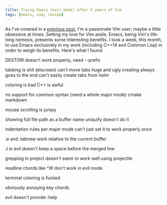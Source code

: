 ```yaml
---
title: Trying Emacs (evil mode) after 5 years of Vim
tags: [emacs, vim, review]
---
```


As I've covered in a [previous post](http://blog.jeaye.com/2015/08/23/vimb/), I'm a passionate Vim user; maybe a little obsessive at times. Setting my love for Vim aside, Emacs, being Vim's life-long nemesis, presents some interesting benefits. I took a week, this month, to use Emacs exclusively in my work (including C++14 and Common Lisp) in order to weigh its benefits. Here's what I found.


DESTDIR doesn't work properly, need --prefix

tabbing is shit (elscreen)
  can't move tabs
  huge and ugly
  creating always goes to the end
  can't easily create tabs from helm

coloring is bad
  C++ is awful

no support for common syntax (need a whole major mode)
  cmake
  markdown

mouse scrolling is jumpy

showing full file path as a buffer name
  uniquify doesn't do it

indentation rules per major mode
  can't just set it to work properly once

:e and :tabnew work relative to the current buffer

J in evil doesn't keep a space before the merged line

grepping in project doesn't seem to work well
  using projectile

readline chords like ^W don't work in evil mode

terminal coloring is fucked

obviously annoying key chords

evil doesn't provide :help
